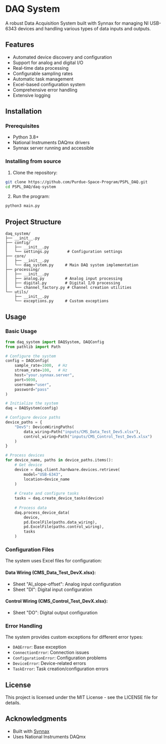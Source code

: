 # DAQ System

A robust Data Acquisition System built with Synnax for managing NI USB-6343 devices and handling various types of data inputs and outputs.

## Features

- Automated device discovery and configuration
- Support for analog and digital I/O
- Real-time data processing
- Configurable sampling rates
- Automatic task management
- Excel-based configuration system
- Comprehensive error handling
- Extensive logging

## Installation

### Prerequisites

- Python 3.8+
- National Instruments DAQmx drivers
- Synnax server running and accessible

### Installing from source

1. Clone the repository:
```bash
git clone https://github.com/Purdue-Space-Program/PSPL_DAQ.git
cd PSPL_DAQ/daq-system
```

2. Run the program:
```bash
python3 main.py
```

## Project Structure

```
daq_system/
├── __init__.py
├── config/
│   ├── __init__.py
│   └── settings.py        # Configuration settings
├── core/
│   ├── __init__.py
│   └── daq_system.py     # Main DAQ system implementation
├── processing/
│   ├── __init__.py
│   ├── analog.py         # Analog input processing
│   ├── digital.py        # Digital I/O processing
│   └── channel_factory.py # Channel creation utilities
└── utils/
    ├── __init__.py
    └── exceptions.py     # Custom exceptions
```

## Usage

### Basic Usage

```python
from daq_system import DAQSystem, DAQConfig
from pathlib import Path

# Configure the system
config = DAQConfig(
    sample_rate=1000,  # Hz
    stream_rate=100,   # Hz
    host="your.synnax.server",
    port=9090,
    username="user",
    password="pass"
)

# Initialize the system
daq = DAQSystem(config)

# Configure device paths
device_paths = {
    "Dev5": DeviceWiringPaths(
        data_wiring=Path("inputs/CMS_Data_Test_Dev5.xlsx"),
        control_wiring=Path("inputs/CMS_Control_Test_Dev5.xlsx")
    )
}

# Process devices
for device_name, paths in device_paths.items():
    # Get device
    device = daq.client.hardware.devices.retrieve(
        model="USB-6343", 
        location=device_name
    )
    
    # Create and configure tasks
    tasks = daq.create_device_tasks(device)
    
    # Process data
    daq.process_device_data(
        device,
        pd.ExcelFile(paths.data_wiring),
        pd.ExcelFile(paths.control_wiring),
        tasks
    )
```

### Configuration Files

The system uses Excel files for configuration:

#### Data Wiring (CMS_Data_Test_DevX.xlsx):
- Sheet "AI_slope-offset": Analog input configuration
- Sheet "DI": Digital input configuration

#### Control Wiring (CMS_Control_Test_DevX.xlsx):
- Sheet "DO": Digital output configuration

### Error Handling

The system provides custom exceptions for different error types:
- `DAQError`: Base exception
- `ConnectionError`: Connection issues
- `ConfigurationError`: Configuration problems
- `DeviceError`: Device-related errors
- `TaskError`: Task creation/configuration errors

## License

This project is licensed under the MIT License - see the LICENSE file for details.

## Acknowledgments

- Built with [Synnax](https://synnaxlabs.com/)
- Uses National Instruments DAQmx

